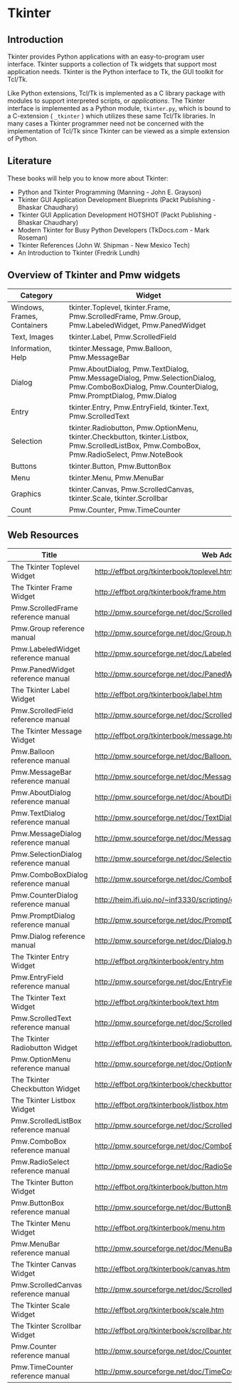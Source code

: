 # Tkinter

## Introduction

Tkinter provides Python applications with an easy-to-program user 
interface. Tkinter supports a collection of Tk widgets that support most 
application needs. Tkinter is the Python interface to Tk, the GUI 
toolkit for Tcl/Tk.

Like Python extensions, Tcl/Tk is implemented as a C library package 
with modules to support interpreted scripts, or *applications*. The 
Tkinter interface is implemented as a Python module, `tkinter.py`, which 
is bound to a C-extension ( `_tkinter` ) which utilizes these same 
Tcl/Tk libraries. In many cases a Tkinter programmer need not be 
concerned with the implementation of Tcl/Tk since Tkinter can be viewed 
as a simple extension of Python.

## Literature

These books will help you to know more about Tkinter:

* Python and Tkinter Programming (Manning - John E. Grayson)
* Tkinter GUI Application Development Blueprints (Packt Publishing - 
Bhaskar Chaudhary)
* Tkinter GUI Application Development HOTSHOT (Packt Publishing - 
Bhaskar Chaudhary)
* Modern Tkinter for Busy Python Developers (TkDocs.com - Mark Roseman)
* Tkinter References (John W. Shipman - New Mexico Tech)
* An Introduction to Tkinter (Fredrik Lundh)

## Overview of Tkinter and Pmw widgets

Category | Widget
------------ | -------------
Windows, Frames, Containers | tkinter.Toplevel, tkinter.Frame, Pmw.ScrolledFrame, Pmw.Group, Pmw.LabeledWidget, Pmw.PanedWidget
Text, Images | tkinter.Label, Pmw.ScrolledField
Information, Help | tkinter.Message, Pmw.Balloon, Pmw.MessageBar
Dialog | Pmw.AboutDialog, Pmw.TextDialog, Pmw.MessageDialog, Pmw.SelectionDialog, Pmw.ComboBoxDialog, Pmw.CounterDialog, Pmw.PromptDialog, Pmw.Dialog
Entry | tkinter.Entry, Pmw.EntryField, tkinter.Text, Pmw.ScrolledText
Selection | tkinter.Radiobutton, Pmw.OptionMenu, tkinter.Checkbutton, tkinter.Listbox, Pmw.ScrolledListBox, Pmw.ComboBox, Pmw.RadioSelect, Pmw.NoteBook
Buttons | tkinter.Button, Pmw.ButtonBox
Menu | tkinter.Menu, Pmw.MenuBar
Graphics | tkinter.Canvas, Pmw.ScrolledCanvas, tkinter.Scale, tkinter.Scrollbar
Count | Pmw.Counter, Pmw.TimeCounter

## Web Resources

Title | Web Address
------------ | -------------
The Tkinter Toplevel Widget | http://effbot.org/tkinterbook/toplevel.htm
The Tkinter Frame Widget | http://effbot.org/tkinterbook/frame.htm
Pmw.ScrolledFrame reference manual | http://pmw.sourceforge.net/doc/ScrolledFrame.html
Pmw.Group reference manual | http://pmw.sourceforge.net/doc/Group.html
Pmw.LabeledWidget reference manual | http://pmw.sourceforge.net/doc/LabeledWidget.html
Pmw.PanedWidget reference manual | http://pmw.sourceforge.net/doc/PanedWidget.html
The Tkinter Label Widget | http://effbot.org/tkinterbook/label.htm
Pmw.ScrolledField reference manual | http://pmw.sourceforge.net/doc/ScrolledField.html
The Tkinter Message Widget | http://effbot.org/tkinterbook/message.htm
Pmw.Balloon reference manual | http://pmw.sourceforge.net/doc/Balloon.html
Pmw.MessageBar reference manual | http://pmw.sourceforge.net/doc/MessageBar.html
Pmw.AboutDialog reference manual | http://pmw.sourceforge.net/doc/AboutDialog.html
Pmw.TextDialog reference manual | http://pmw.sourceforge.net/doc/TextDialog.html
Pmw.MessageDialog reference manual | http://pmw.sourceforge.net/doc/MessageDialog.html
Pmw.SelectionDialog reference manual | http://pmw.sourceforge.net/doc/SelectionDialog.html
Pmw.ComboBoxDialog reference manual | http://pmw.sourceforge.net/doc/ComboBoxDialog.html
Pmw.CounterDialog reference manual | http://heim.ifi.uio.no/~inf3330/scripting/doc/python/Pmw/CounterDialog.html
Pmw.PromptDialog reference manual | http://pmw.sourceforge.net/doc/PromptDialog.html
Pmw.Dialog reference manual | http://pmw.sourceforge.net/doc/Dialog.html
The Tkinter Entry Widget | http://effbot.org/tkinterbook/entry.htm
Pmw.EntryField reference manual | http://pmw.sourceforge.net/doc/EntryField.html
The Tkinter Text Widget | http://effbot.org/tkinterbook/text.htm
Pmw.ScrolledText reference manual | http://pmw.sourceforge.net/doc/ScrolledText.html
The Tkinter Radiobutton Widget | http://effbot.org/tkinterbook/radiobutton.htm
Pmw.OptionMenu reference manual | http://pmw.sourceforge.net/doc/OptionMenu.html
The Tkinter Checkbutton Widget | http://effbot.org/tkinterbook/checkbutton.htm
The Tkinter Listbox Widget | http://effbot.org/tkinterbook/listbox.htm
Pmw.ScrolledListBox reference manual | http://pmw.sourceforge.net/doc/ScrolledListBox.html
Pmw.ComboBox reference manual | http://pmw.sourceforge.net/doc/ComboBox.html
Pmw.RadioSelect reference manual | http://pmw.sourceforge.net/doc/RadioSelect.html
The Tkinter Button Widget | http://effbot.org/tkinterbook/button.htm
Pmw.ButtonBox reference manual | http://pmw.sourceforge.net/doc/ButtonBox.html
The Tkinter Menu Widget | http://effbot.org/tkinterbook/menu.htm
Pmw.MenuBar reference manual | http://pmw.sourceforge.net/doc/MenuBar.html
The Tkinter Canvas Widget | http://effbot.org/tkinterbook/canvas.htm
Pmw.ScrolledCanvas reference manual | http://pmw.sourceforge.net/doc/ScrolledCanvas.html
The Tkinter Scale Widget | http://effbot.org/tkinterbook/scale.htm
The Tkinter Scrollbar Widget | http://effbot.org/tkinterbook/scrollbar.htm
Pmw.Counter reference manual | http://pmw.sourceforge.net/doc/Counter.html
Pmw.TimeCounter reference manual | http://pmw.sourceforge.net/doc/TimeCounter.html
